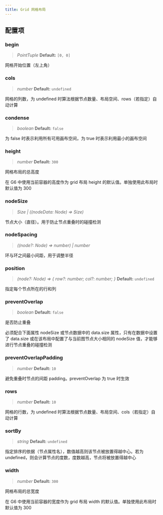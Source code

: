```yaml
---
title: Grid 网格布局
---
```


## 配置项

### begin

> _PointTuple_ **Default:** `[0, 0]`

网格开始位置（左上角）

### cols

> _number_ **Default:** `undefined`

网格的列数，为 undefined 时算法根据节点数量、布局空间、rows（若指定）自动计算

### condense

> _boolean_ **Default:** `false`

为 false 时表示利用所有可用画布空间，为 true 时表示利用最小的画布空间

### height

> _number_ **Default:** `300`

网格布局的总高度

在 G6 中使用当前容器的高度作为 grid 布局 height 的默认值。单独使用此布局时默认值为 300

### nodeSize

> _Size \| ((nodeData: Node) => Size)_

节点大小（直径）。用于防止节点重叠时的碰撞检测

### nodeSpacing

> _((node?: Node) => number) \| number_

环与环之间最小间距，用于调整半径

### position

> _(node?: Node) => { row?: number; col?: number; }_ **Default:** `undefined`

指定每个节点所在的行和列

### preventOverlap

> _boolean_ **Default:** `false`

是否防止重叠

必须配合下面属性 nodeSize 或节点数据中的 data.size 属性，只有在数据中设置了 data.size 或在该布局中配置了与当前图节点大小相同的 nodeSize 值，才能够进行节点重叠的碰撞检测

### preventOverlapPadding

> _number_ **Default:** `10`

避免重叠时节点的间距 padding。preventOverlap 为 true 时生效

### rows

> _number_ **Default:** `10`

网格的行数，为 undefined 时算法根据节点数量、布局空间、cols（若指定）自动计算

### sortBy

> _string_ **Default:** `undefined`

指定排序的依据（节点属性名），数值越高则该节点被放置得越中心。若为 undefined，则会计算节点的度数，度数越高，节点将被放置得越中心

### width

> _number_ **Default:** `300`

网格布局的总宽度

在 G6 中使用当前容器的宽度作为 grid 布局 width 的默认值。单独使用此布局时默认值为 300
